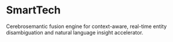 # SmartTech
Cerebrosemantic fusion engine for context-aware, real-time entity disambiguation and natural language insight accelerator.
